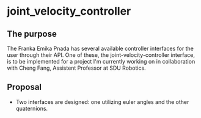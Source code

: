# joint_velocity_controller

## The purpose

The Franka Emika Pnada has several available controller interfaces for the user through their API. One of these, the joint-velocity-controller interface, is to be implemented for a project I'm currently working on in collaboration with Cheng Fang, Assistent Professor at SDU Robotics.

## Proposal

- Two interfaces are designed: one utilizing euler angles and the other quaternions.
